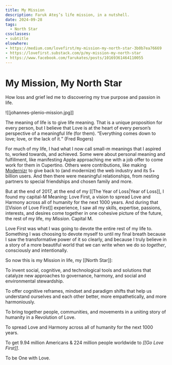 ```yaml
---
title: My Mission
description: Faruk Ateş’s life mission, in a nutshell.
date: 2024-09-28
tags:
  - North Star
cssclasses: 
- subtitle
elsewhere:
- https://medium.com/lovefirst/my-mission-my-north-star-3b0b7ea76669
- https://lovefirst.substack.com/p/my-mission-my-north-star
- https://www.facebook.com/farukates/posts/10169361464110055
---
```


# My Mission, My North Star 

How loss and grief led me to discovering my true purpose and passion in life.

![[johannes-plenio-mission.jpg]]

The meaning of life is to give life meaning. That is a unique proposition for every person, but I believe that Love is at the heart of every person’s perspective of a meaningful life (for them). <q>Everything comes down to love; love, or the lack of it.</q> (Fred Rogers)

For much of my life, I had what I now call small-m meanings that I aspired to, worked towards, and achieved. Some were about personal meaning and fulfillment, like manifesting Apple approaching me with a job offer to come work for them in Cupertino. Others were contributions, like making [Modernizr](https://modernizr.com/) to give back to (and modernize) the web industry and its 5+ billion users. And then there were meaningful relationships, from nesting partners to special friendships and chosen family and more.

But at the end of 2017, at the end of my [[The Year of Loss|Year of Loss]], I found my capital-M Meaning: Love First, a vision to spread Love and Harmony across all of humanity for the next 1000 years. And during that [[Vision of Love First]] experience, I saw all my skills, expertise, passions, interests, and desires come together in one cohesive picture of the future, the rest of my life, my _Mission_. Capital M.

Love First was what I was going to devote the entire rest of my life to. Something I was choosing to devote myself to until my final breath because I saw the transformative power of it so clearly, and because I truly believe in a story of a more beautiful world that we can write when we do so _together_, consciously and intentionally.

So now this is my Mission in life, my [[North Star]]:

To invent social, cognitive, and technological tools and solutions that catalyze new approaches to governance, harmony, and social and environmental stewardship.

To offer cognitive reframes, mindset and paradigm shifts that help us understand ourselves and each other better, more empathetically, and more harmoniously.

To bring together people, communities, and movements in a uniting story of humanity in a Revolution of Love.

To spread Love and Harmony across all of humanity for the next 1000 years.

To get 9.94 million Americans & 224 million people worldwide to _[[Go Love First]]_.

To be One with Love.
